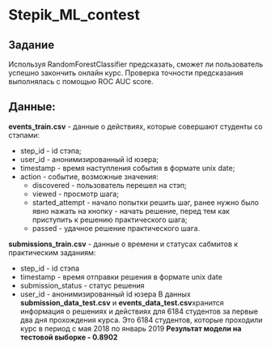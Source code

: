﻿# Stepik_ML_contest
## Задание
Используя RandomForestClassifier предсказать, сможет ли пользователь успешно закончить онлайн курс. Проверка точности предсказания выполнялась с помощью ROC AUC score.
## Данные:
**events_train.csv** - данные о действиях, которые совершают студенты со стэпами:
- step_id - id стэпа;
- user_id - анонимизированный id юзера;
- timestamp - время наступления события в формате unix date;
- action - событие, возможные значения: 
    - discovered - пользователь перешел на стэп;
    - viewed - просмотр шага;
    - started_attempt - начало попытки решить шаг, ранее нужно было явно нажать на кнопку - начать решение, перед тем как приступить к решению практического шага;
    - passed - удачное решение практического шага.

**submissions_train.csv** - данные о времени и статусах сабмитов к практическим заданиям:
- step_id - id стэпа
- timestamp - время отправки решения в формате unix date
- submission_status - статус решения
- user_id - анонимизированный id юзера
В данных **submission_data_test.csv** и **events_data_test.csv**хранится информация о решениях и действиях для 6184 студентов за первые два дня прохождения курса. Это 6184 студентов, которые проходили курс в период с мая 2018 по январь 2019
**Результат модели на тестовой выборке - 0.8902**
